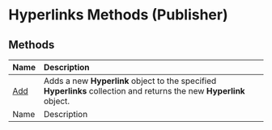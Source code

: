 
# Hyperlinks Methods (Publisher)

## Methods



|**Name**|**Description**|
|:-----|:-----|
| [Add](f5a8cc01-a571-623d-bfab-fe48e43a21b1.md)|Adds a new  **Hyperlink** object to the specified **Hyperlinks** collection and returns the new **Hyperlink** object.|
|Name|Description|
